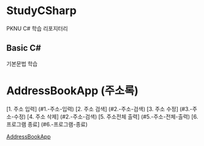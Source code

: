 # StudyCSharp

PKNU C# 학습 리포지터리

## Basic C#

기본문법 학습

# AddressBookApp (주소록)

[1. 주소 입력] (#1.-주소-입력)
[2. 주소 검색] (#2.-주소-검색)
[3. 주소 수정] (#3.-주소-수정)
[4. 주소 삭제] (#2.-주소-검색)
[5. 주소전체 출력] (#5.-주소-전체-출력)
[6. 프로그램 종료] (#6.-프로그램-종료)


[AddressBookApp](https://github.com/yfla980107/StudyCSharp21/tree/main/chap99/AddressBookApp)
